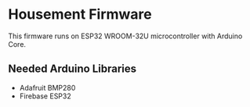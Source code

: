 # Housement Firmware

This firmware runs on ESP32 WROOM-32U microcontroller with Arduino Core.

## Needed Arduino Libraries

* Adafruit BMP280
* Firebase ESP32